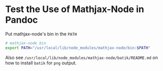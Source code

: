 # Test the Use of Mathjax-Node in Pandoc

Put mathjax-node's bin in the `PATH`

```bash
# mathjax-node bin
export PATH="/usr/local/lib/node_modules/mathjax-node/bin:$PATH"
```

Also see `/usr/local/lib/node_modules/mathjax-node/batik/README.md` on how to install `batik` for `png` output.
